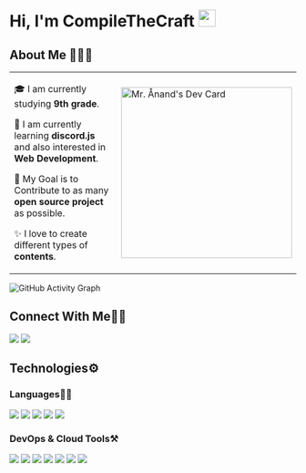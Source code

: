 # Hi, I'm CompileTheCraft <img src="https://github.com/TheDudeThatCode/TheDudeThatCode/blob/master/Assets/Hi.gif" width="30px">

## About Me 🧑🏼‍💻

<table>
  <tr>
    <td valign="center">
      
🎓 I am currently studying **9th grade**.

🌱 I am currently learning **discord.js** and also interested in **Web Development**.

🎯 My Goal is to Contribute to as many **open source project** as possible.

✨ I love to create different types of **contents**.

      
<td >
      <a href="https://app.daily.dev/CompileTheCraft"><img src="https://api.daily.dev/devcards/4da3b933329c4199ad317451221ac94f.png?r=n73" width="300" alt="Mr. Ånand's Dev Card"/></a>
    </td>
    
  </tr>
  </table>
 
![GitHub Activity Graph](https://activity-graph.herokuapp.com/graph?username=CompileTheCraft&theme=dracula&hide_border=true)

## Connect With Me👋🏼

<p align="left">  
<a href="https://twitter.com/compilethecraft" target="blank"><img src="https://img.icons8.com/color/35/000000/twitter--v2.png"/></a>
<a href="https://www.youtube.com/channel/UCy_LiOxuNeJSz-VmXoJn-Ng" target="blank"><img src="https://img.icons8.com/color/35/000000/youtube-play.png"/></a>
</p>

## Technologies⚙️

### Languages✍🏼

<img src="https://img.icons8.com/color/35/000000/html-5--v1.png"/> <img src="https://img.icons8.com/color/35/000000/css3.png"/> <img src="https://img.icons8.com/color/35/000000/javascript--v1.png"/> <img src="https://img.icons8.com/color/35/000000/typescript--v1.png"/> <img src="https://img.icons8.com/color/35/000000/graphql.png"/>

### DevOps & Cloud Tools⚒️

<img src="https://img.icons8.com/fluency/35/000000/visual-studio-code-2019.png"/> <img src="https://img.icons8.com/color/35/000000/intellij-idea.png"/> <img src="https://img.icons8.com/color/35/000000/google-cloud.png"/> <img src="https://img.icons8.com/color/35/000000/figma--v2.png"/> <img src="https://img.icons8.com/color/35/000000/git.png"/> <img src="https://img.icons8.com/color/35/000000/github.png"/> <img src="https://img.icons8.com/cute-clipart/35/000000/canva.png"/> 
